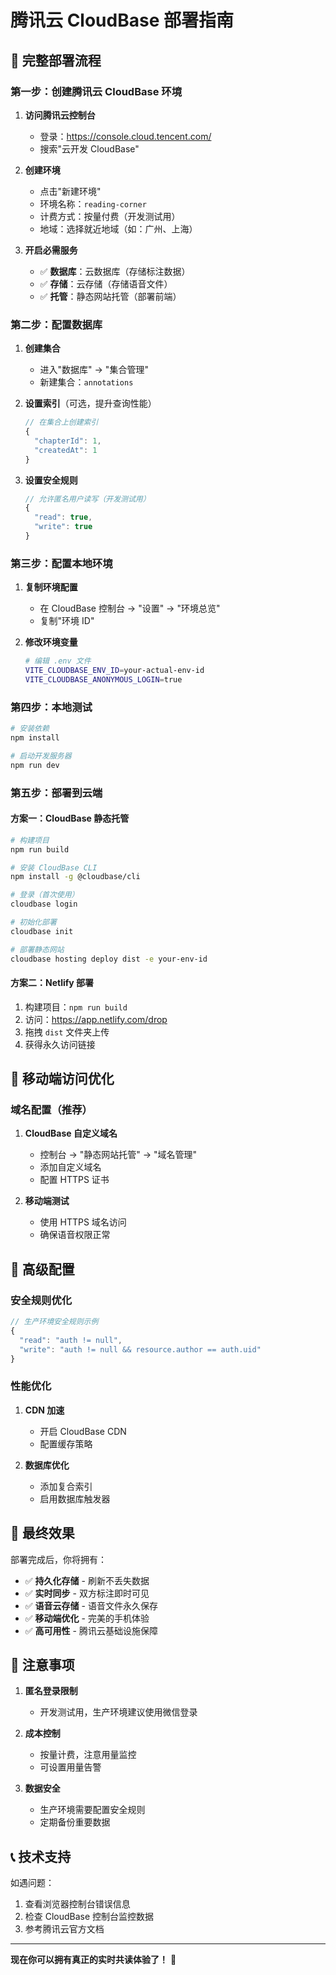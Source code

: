 # 腾讯云 CloudBase 部署指南

## 🚀 完整部署流程

### 第一步：创建腾讯云 CloudBase 环境

1. **访问腾讯云控制台**
   - 登录：https://console.cloud.tencent.com/
   - 搜索"云开发 CloudBase"

2. **创建环境**
   - 点击"新建环境"
   - 环境名称：`reading-corner`
   - 计费方式：按量付费（开发测试用）
   - 地域：选择就近地域（如：广州、上海）

3. **开启必需服务**
   - ✅ **数据库**：云数据库（存储标注数据）
   - ✅ **存储**：云存储（存储语音文件）
   - ✅ **托管**：静态网站托管（部署前端）

### 第二步：配置数据库

1. **创建集合**
   - 进入"数据库" → "集合管理"
   - 新建集合：`annotations`

2. **设置索引**（可选，提升查询性能）
   ```javascript
   // 在集合上创建索引
   {
     "chapterId": 1,
     "createdAt": 1
   }
   ```

3. **设置安全规则**
   ```javascript
   // 允许匿名用户读写（开发测试用）
   {
     "read": true,
     "write": true
   }
   ```

### 第三步：配置本地环境

1. **复制环境配置**
   - 在 CloudBase 控制台 → "设置" → "环境总览"
   - 复制"环境 ID"

2. **修改环境变量**
   ```bash
   # 编辑 .env 文件
   VITE_CLOUDBASE_ENV_ID=your-actual-env-id
   VITE_CLOUDBASE_ANONYMOUS_LOGIN=true
   ```

### 第四步：本地测试

```bash
# 安装依赖
npm install

# 启动开发服务器
npm run dev
```

### 第五步：部署到云端

#### 方案一：CloudBase 静态托管

```bash
# 构建项目
npm run build

# 安装 CloudBase CLI
npm install -g @cloudbase/cli

# 登录（首次使用）
cloudbase login

# 初始化部署
cloudbase init

# 部署静态网站
cloudbase hosting deploy dist -e your-env-id
```

#### 方案二：Netlify 部署

1. 构建项目：`npm run build`
2. 访问：https://app.netlify.com/drop
3. 拖拽 `dist` 文件夹上传
4. 获得永久访问链接

## 📱 移动端访问优化

### 域名配置（推荐）

1. **CloudBase 自定义域名**
   - 控制台 → "静态网站托管" → "域名管理"
   - 添加自定义域名
   - 配置 HTTPS 证书

2. **移动端测试**
   - 使用 HTTPS 域名访问
   - 确保语音权限正常

## 🔧 高级配置

### 安全规则优化

```javascript
// 生产环境安全规则示例
{
  "read": "auth != null", 
  "write": "auth != null && resource.author == auth.uid"
}
```

### 性能优化

1. **CDN 加速**
   - 开启 CloudBase CDN
   - 配置缓存策略

2. **数据库优化**
   - 添加复合索引
   - 启用数据库触发器

## 🎯 最终效果

部署完成后，你将拥有：

- ✅ **持久化存储** - 刷新不丢失数据
- ✅ **实时同步** - 双方标注即时可见
- ✅ **语音云存储** - 语音文件永久保存
- ✅ **移动端优化** - 完美的手机体验
- ✅ **高可用性** - 腾讯云基础设施保障

## 🚨 注意事项

1. **匿名登录限制**
   - 开发测试用，生产环境建议使用微信登录
   
2. **成本控制**
   - 按量计费，注意用量监控
   - 可设置用量告警

3. **数据安全**
   - 生产环境需要配置安全规则
   - 定期备份重要数据

## 📞 技术支持

如遇问题：
1. 查看浏览器控制台错误信息
2. 检查 CloudBase 控制台监控数据
3. 参考腾讯云官方文档

---

**现在你可以拥有真正的实时共读体验了！** 🎉